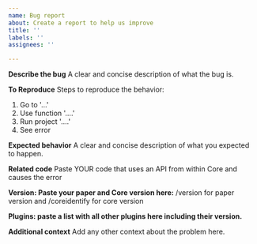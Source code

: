 ```yaml
---
name: Bug report
about: Create a report to help us improve
title: ''
labels: ''
assignees: ''

---
```


**Describe the bug**
A clear and concise description of what the bug is.

**To Reproduce**
Steps to reproduce the behavior:

1. Go to '...'
2. Use function '....'
3. Run project '....'
4. See error

**Expected behavior**
A clear and concise description of what you expected to happen.

**Related code**
Paste YOUR code that uses an API from within Core and causes the error

**Version: Paste your paper and Core version here:**
/version for paper version and /coreidentify for core version

**Plugins: paste a list with all other plugins here including their version.**

**Additional context**
Add any other context about the problem here.
